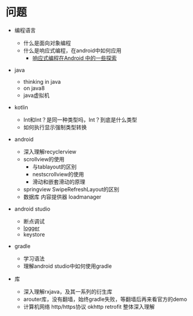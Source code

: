 # 问题

+ 编程语言
  + 什么是面向对象编程
  + 什么是响应式编程，在android中如何应用
    + [响应式编程在Android 中的一些探索](https://juejin.im/post/5c026915f265da615876e42e)
+ java
  + thinking in java
  + on java8
  + java虚拟机
+ kotlin
  + Int和Int？是同一种类型吗，Int？到底是什么类型
  + 如何执行显示强制类型转换

+ android
  + 深入理解recyclerview
  + scrollview的使用
    + 与tablayout的区别
    + nestscrollview的使用
    + 滑动和嵌套滑动的原理
  + springview  SwipeRefreshLayout的区别
  + 数据库 内容提供器 loadmanager 
+ android studio
  + 断点调试
  + [logger](https://github.com/orhanobut/logger)
  + keystore
+ gradle
  + 学习语法
  + 理解android studio中如何使用gradle

+ 库
  + 深入理解rxjava，及其一系列的衍生库
  + arouter库，没有翻墙，始终gradle失败，等翻墙后再来看官方的demo
  + 计算机网络 http/https协议 okhttp retrofit 整体深入理解